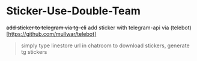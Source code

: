 # Sticker-Use-Double-Team
~~add sticker to telegram via tg-cli~~
add sticker with telegram-api via (telebot)[https://github.com/mullwar/telebot]

> simply type linestore url in chatroom to download stickers, generate tg stickers
